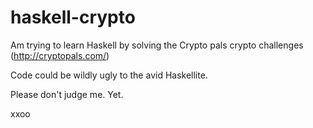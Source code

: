 # haskell-crypto

Am trying to learn Haskell by solving the Crypto pals crypto challenges (http://cryptopals.com/)

Code could be wildly ugly to the avid Haskellite.

Please don't judge me. Yet.

xxoo

